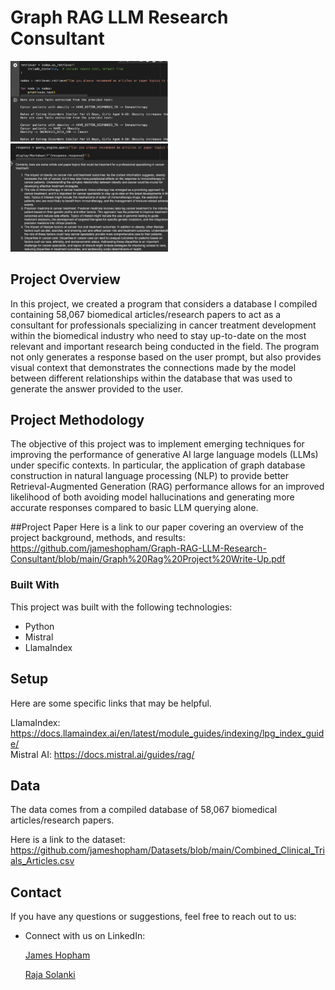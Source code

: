 # Graph RAG LLM Research Consultant
<img src="./Images/Figure 1. Node Generation.png" width="50%"/>
<br/>
<img src="./Images/Figure 2. Outputted Response.png" width="50%"/>
<br/>

## Project Overview
In this project, we created a program that considers a database I compiled containing 58,067 
biomedical articles/research papers to act as a consultant for professionals specializing in 
cancer treatment development within the biomedical industry who need to stay up-to-date on the 
most relevant and important research being conducted in the field.  The program not only generates 
a response based on the user prompt, but also provides visual context that demonstrates the connections 
made by the model between different relationships within the database that was used to generate the answer provided to the user.  

## Project Methodology

The objective of this project was to implement emerging techniques for improving the 
performance of generative AI large language models (LLMs) under specific contexts.  In particular, the 
application of graph database construction in natural language processing (NLP) to provide better 
Retrieval-Augmented Generation (RAG) performance allows for an improved likelihood of both avoiding 
model hallucinations and generating more accurate responses compared to basic LLM querying alone.

##Project Paper
Here is a link to our paper covering an overview of the project background, methods, and results:
https://github.com/jameshopham/Graph-RAG-LLM-Research-Consultant/blob/main/Graph%20Rag%20Project%20Write-Up.pdf

### Built With

This project was built with the following technologies:

- Python
- Mistral
- LlamaIndex


## Setup
Here are some specific links that may be helpful.

LlamaIndex: https://docs.llamaindex.ai/en/latest/module_guides/indexing/lpg_index_guide/ <br/>
Mistral AI: https://docs.mistral.ai/guides/rag/ <br/>

## Data
The data comes from a compiled database of 58,067 biomedical articles/research papers.

Here is a link to the dataset: 
https://github.com/jameshopham/Datasets/blob/main/Combined_Clinical_Trials_Articles.csv 


## Contact

If you have any questions or suggestions, feel free to reach out to us:

- Connect with us on LinkedIn:

  [James Hopham](https://www.linkedin.com/in/james-hopham-2440352a5/)
  
  [Raja Solanki](https://www.linkedin.com/in/solankiraja/)
